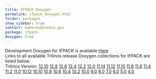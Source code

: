 ```yaml
---
title: IFPACK Doxygen
permalink: ifpack_doxygen.html
folder: packages
show_sidebar: true
contact: maherou@sandia.gov
package: ifpack
doxygen: true
---
```


Development Doxygen for IFPACK is available [Here](http://trilinos.org/docs/dev/packages/ifpack/doc/html/index.html)  
Links to all available Trilinos release Doxygen collections for IFPACK are listed below.  
Trilinos Version: [12.10](http://trilinos.org/docs/r12.10/packages/ifpack/doc/html/index.html) [12.8](http://trilinos.org/docs/r12.8/packages/ifpack/doc/html/index.html) [12.6](http://trilinos.org/docs/r12.6/packages/ifpack/doc/html/index.html) [12.4](http://trilinos.org/docs/r12.4/packages/ifpack/doc/html/index.html) [12.2](http://trilinos.org/docs/r12.2/packages/ifpack/doc/html/index.html) [12.0](http://trilinos.org/docs/r12.0/packages/ifpack/doc/html/index.html) [11.14](http://trilinos.org/docs/r11.14/packages/ifpack/doc/html/index.html) [11.12](http://trilinos.org/docs/r11.12/packages/ifpack/doc/html/index.html) [11.10](http://trilinos.org/docs/r11.10/packages/ifpack/doc/html/index.html) [11.8](http://trilinos.org/docs/r11.8/packages/ifpack/doc/html/index.html) [11.6](http://trilinos.org/docs/r11.6/packages/ifpack/doc/html/index.html) [11.4](http://trilinos.org/docs/r11.4/packages/ifpack/doc/html/index.html) [11.2](http://trilinos.org/docs/r11.2/packages/ifpack/doc/html/index.html) [11.0](http://trilinos.org/docs/r11.0/packages/ifpack/doc/html/index.html) [10.12](http://trilinos.org/docs/r10.12/packages/ifpack/doc/html/index.html) [10.10](http://trilinos.org/docs/r10.10/packages/ifpack/doc/html/index.html) [10.8](http://trilinos.org/docs/r10.8/packages/ifpack/doc/html/index.html) [10.6](http://trilinos.org/docs/r10.6/packages/ifpack/doc/html/index.html) [10.4](http://trilinos.org/docs/r10.4/packages/ifpack/doc/html/index.html) [10.2](http://trilinos.org/docs/r10.2/packages/ifpack/doc/html/index.html) [10.0](http://trilinos.org/docs/r10.0/packages/ifpack/doc/html/index.html) [9.0](http://trilinos.org/docs/r9.0/packages/ifpack/doc/html/index.html) [8.0](http://trilinos.org/docs/r8.0/packages/ifpack/doc/html/index.html) [7.0](http://trilinos.org/docs/r7.0/packages/ifpack/doc/html/index.html) [6.0](http://trilinos.org/docs/r6.0/packages/ifpack/doc/html/index.html) [5.0](http://trilinos.org/docs/r5.0/packages/ifpack/doc/html/index.html) [4.0](http://trilinos.org/docs/r4.0/packages/ifpack/doc/html/index.html)